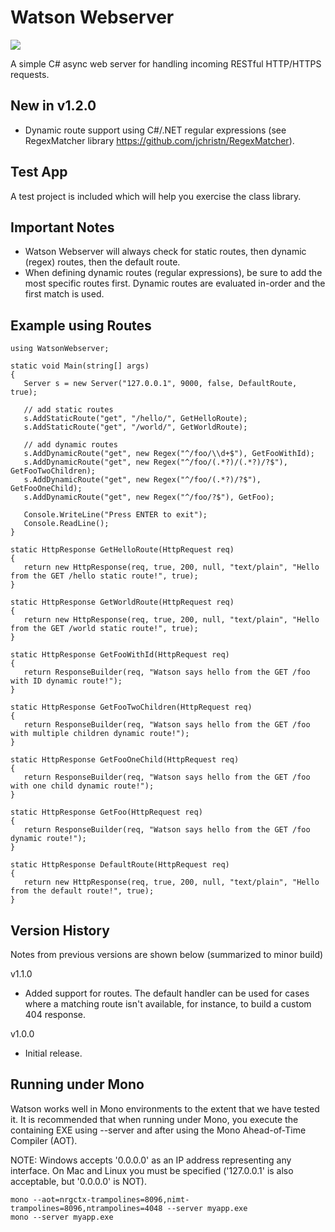 # Watson Webserver

[![][nuget-img]][nuget]

[nuget]:     https://www.nuget.org/packages/Watson/
[nuget-img]: https://badge.fury.io/nu/Object.svg

A simple C# async web server for handling incoming RESTful HTTP/HTTPS requests. 

## New in v1.2.0
- Dynamic route support using C#/.NET regular expressions (see RegexMatcher library https://github.com/jchristn/RegexMatcher).

## Test App
A test project is included which will help you exercise the class library.

## Important Notes
- Watson Webserver will always check for static routes, then dynamic (regex) routes, then the default route.  
- When defining dynamic routes (regular expressions), be sure to add the most specific routes first.  Dynamic routes are evaluated in-order and the first match is used.

## Example using Routes
```
using WatsonWebserver;

static void Main(string[] args)
{
   Server s = new Server("127.0.0.1", 9000, false, DefaultRoute, true);

   // add static routes
   s.AddStaticRoute("get", "/hello/", GetHelloRoute);
   s.AddStaticRoute("get", "/world/", GetWorldRoute);

   // add dynamic routes
   s.AddDynamicRoute("get", new Regex("^/foo/\\d+$"), GetFooWithId);
   s.AddDynamicRoute("get", new Regex("^/foo/(.*?)/(.*?)/?$"), GetFooTwoChildren);
   s.AddDynamicRoute("get", new Regex("^/foo/(.*?)/?$"), GetFooOneChild);
   s.AddDynamicRoute("get", new Regex("^/foo/?$"), GetFoo); 

   Console.WriteLine("Press ENTER to exit");
   Console.ReadLine();
}

static HttpResponse GetHelloRoute(HttpRequest req)
{
   return new HttpResponse(req, true, 200, null, "text/plain", "Hello from the GET /hello static route!", true);
}

static HttpResponse GetWorldRoute(HttpRequest req)
{
   return new HttpResponse(req, true, 200, null, "text/plain", "Hello from the GET /world static route!", true);
}

static HttpResponse GetFooWithId(HttpRequest req)
{
   return ResponseBuilder(req, "Watson says hello from the GET /foo with ID dynamic route!");
}

static HttpResponse GetFooTwoChildren(HttpRequest req)
{ 
   return ResponseBuilder(req, "Watson says hello from the GET /foo with multiple children dynamic route!");
}

static HttpResponse GetFooOneChild(HttpRequest req)
{ 
   return ResponseBuilder(req, "Watson says hello from the GET /foo with one child dynamic route!");
}

static HttpResponse GetFoo(HttpRequest req)
{ 
   return ResponseBuilder(req, "Watson says hello from the GET /foo dynamic route!");
}

static HttpResponse DefaultRoute(HttpRequest req)
{
   return new HttpResponse(req, true, 200, null, "text/plain", "Hello from the default route!", true);
}
```

## Version History
Notes from previous versions are shown below (summarized to minor build)

v1.1.0
- Added support for routes.  The default handler can be used for cases where a matching route isn't available, for instance, to build a custom 404 response.

v1.0.0
- Initial release.

## Running under Mono
Watson works well in Mono environments to the extent that we have tested it. It is recommended that when running under Mono, you execute the containing EXE using --server and after using the Mono Ahead-of-Time Compiler (AOT).

NOTE: Windows accepts '0.0.0.0' as an IP address representing any interface.  On Mac and Linux you must be specified ('127.0.0.1' is also acceptable, but '0.0.0.0' is NOT).

```
mono --aot=nrgctx-trampolines=8096,nimt-trampolines=8096,ntrampolines=4048 --server myapp.exe
mono --server myapp.exe
```